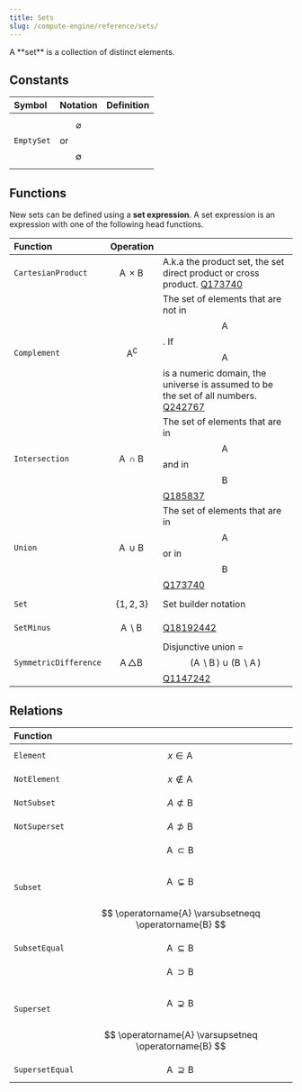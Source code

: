 ```yaml
---
title: Sets
slug: /compute-engine/reference/sets/
---
```


<Intro>
A **set** is a collection of distinct elements.
</Intro>

## Constants

<div className="symbols-table">

| Symbol     | Notation                                 | Definition |
| :--------- | :--------------------------------------- | :--------- |
| `EmptySet` | $$ \varnothing $$ or $$ \emptyset $$ |            |

</div>

## Functions

New sets can be defined using a **set expression**. A set expression is an
expression with one of the following head functions.

<div className="symbols-table" style={{"--first-col-width":"19ch"}}>

| Function              | Operation                                           |                                                                                                                                                                                                                     |
| :-------------------- | :-------------------------------------------------- | :------------------------------------------------------------------------------------------------------------------------------------------------------------------------------------------------------------------ |
| `CartesianProduct`    | $$ \operatorname{A} \times \operatorname{B} $$    | A.k.a the product set, the set direct product or cross product. [Q173740](https://www.wikidata.org/wiki/Q173740)                                                                                                    |
| `Complement`          | $$ \operatorname{A}^\complement $$                | The set of elements that are not in $$ \operatorname{A} $$. If $$\operatorname{A}$$ is a numeric domain, the universe is assumed to be the set of all numbers. [Q242767](https://www.wikidata.org/wiki/Q242767) |
| `Intersection`        | $$ \operatorname{A} \cap \operatorname{B} $$      | The set of elements that are in $$\operatorname{A}$$ and in $$\operatorname{B}$$ [Q185837](https://www.wikidata.org/wiki/Q185837)                                                                               |
| `Union`               | $$ \operatorname{A} \cup \operatorname{B} $$      | The set of elements that are in $$\operatorname{A}$$ or in $$\operatorname{B}$$ [Q173740](https://www.wikidata.org/wiki/Q173740)                                                                                |
| `Set`                 | $$\lbrace 1, 2, 3 \rbrace $$                      | Set builder notation                                                                                                                                                                                                |
| `SetMinus`            | $$ \operatorname{A} \setminus \operatorname{B} $$ | [Q18192442](https://www.wikidata.org/wiki/Q18192442)                                                                                                                                                                |
| `SymmetricDifference` | $$ \operatorname{A} \triangle \operatorname{B} $$ | Disjunctive union = $$ (\operatorname{A} \setminus \operatorname{B}) \cup (\operatorname{B} \setminus \operatorname{A})$$ [Q1147242](https://www.wikidata.org/wiki/Q1147242)                                      |

</div>

## Relations

<div className="symbols-table">

| Function        |                                                                                                                                                                           |     |
| :-------------- | :------------------------------------------------------------------------------------------------------------------------------------------------------------------------ | :-- |
| `Element`       | $$ x \in \operatorname{A} $$                                                                                                                                            |     |
| `NotElement`    | $$ x \not\in \operatorname{A} $$                                                                                                                                        |     |
| `NotSubset`     | $$ A \nsubset \operatorname{B} $$                                                                                                                                       |     |
| `NotSuperset`   | $$ A \nsupset \operatorname{B} $$                                                                                                                                       |     |
| `Subset`        | $$ \operatorname{A} \subset \operatorname{B} $$ <br/> $$ \operatorname{A} \subsetneq \operatorname{B} $$ <br/> $$ \operatorname{A} \varsubsetneqq \operatorname{B} $$ |     |
| `SubsetEqual`   | $$ \operatorname{A} \subseteq \operatorname{B} $$                                                                                                                       |     |
| `Superset`      | $$ \operatorname{A} \supset \operatorname{B} $$<br/> $$ \operatorname{A} \supsetneq \operatorname{B} $$<br/>$$ \operatorname{A} \varsupsetneq \operatorname{B} $$     |     |
| `SupersetEqual` | $$ \operatorname{A} \supseteq \operatorname{B} $$                                                                                                                       |     |

</div>
